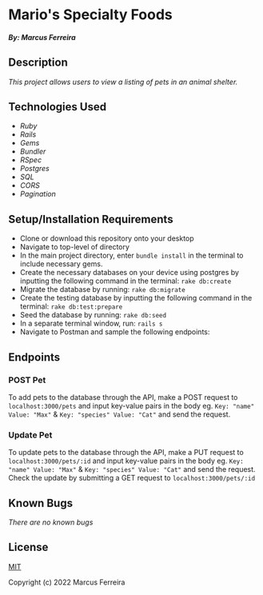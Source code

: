 # Mario's Specialty Foods

##### By: Marcus Ferreira

## Description

_This project allows users to view a listing of pets in an animal shelter._

## Technologies Used

* _Ruby_
* _Rails_
* _Gems_
* _Bundler_
* _RSpec_
* _Postgres_
* _SQL_
* _CORS_
* _Pagination_


## Setup/Installation Requirements

* Clone or download this repository onto your desktop
* Navigate to top-level of directory
* In the main project directory, enter `bundle install` in the terminal to include necessary gems.
* Create the necessary databases on your device using postgres by inputting the following command in the terminal:
    `rake db:create`  
* Migrate the database by running:
    `rake db:migrate` 
* Create the testing database by inputting the following command in the terminal:
    `rake db:test:prepare` 
* Seed the database by running:
    `rake db:seed` 
* In a separate terminal window, run:
    `rails s`
* Navigate to Postman and sample the following endpoints:

## Endpoints
### POST Pet
To add pets to the database through the API, make a POST request to `localhost:3000/pets` and input key-value pairs in the body eg. `Key: "name" Value: "Max"` & `Key: "species" Value: "Cat"` and send the request.

### Update Pet
To update pets to the database through the API, make a PUT request to `localhost:3000/pets/:id` and input key-value pairs in the body eg. `Key: "name" Value: "Max"` & `Key: "species" Value: "Cat"` and send the request. Check the update by submitting a GET request to `localhost:3000/pets/:id`

## Known Bugs

_There are no known bugs_

## License

[MIT](https://opensource.org/licenses/MIT)


Copyright (c) 2022 Marcus Ferreira